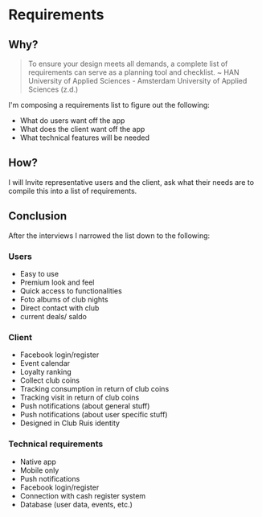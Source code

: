 # Requirements

## Why?

> To ensure your design meets all demands, a complete list of requirements can serve as a planning tool and checklist. ~ HAN University of Applied Sciences - Amsterdam University of Applied Sciences \(z.d.\)

I'm composing a requirements list to figure out the following:

* What do users want off the app
* What does the client want off the app
* What technical features will be needed

## How?

I will Invite representative users and the client, ask what their needs are to compile this into a list of requirements.

## Conclusion

After the interviews I narrowed the list down to the following:

### Users

* Easy to use
* Premium look and feel
* Quick access to functionalities
* Foto albums of club nights
* Direct contact with club
* current deals/ saldo

### Client

* Facebook login/register
* Event calendar
* Loyalty ranking
* Collect club coins
* Tracking consumption in return of club coins
* Tracking visit in return of club coins
* Push notifications \(about general stuff\)
* Push notifications \(about user specific stuff\)
* Designed in Club Ruis identity

### Technical requirements

* Native app
* Mobile only
* Push notifications
* Facebook login/register
* Connection with cash register system
* Database \(user data, events, etc.\)

